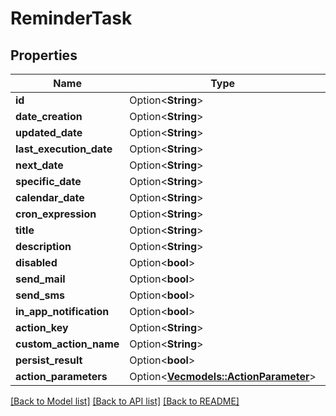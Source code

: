 # ReminderTask

## Properties

Name | Type | Description | Notes
------------ | ------------- | ------------- | -------------
**id** | Option<**String**> |  | [optional]
**date_creation** | Option<**String**> |  | [optional]
**updated_date** | Option<**String**> |  | [optional]
**last_execution_date** | Option<**String**> |  | [optional]
**next_date** | Option<**String**> |  | [optional]
**specific_date** | Option<**String**> |  | [optional]
**calendar_date** | Option<**String**> |  | [optional]
**cron_expression** | Option<**String**> |  | [optional]
**title** | Option<**String**> |  | [optional]
**description** | Option<**String**> |  | [optional]
**disabled** | Option<**bool**> |  | [optional]
**send_mail** | Option<**bool**> |  | [optional]
**send_sms** | Option<**bool**> |  | [optional]
**in_app_notification** | Option<**bool**> |  | [optional]
**action_key** | Option<**String**> |  | [optional]
**custom_action_name** | Option<**String**> |  | [optional]
**persist_result** | Option<**bool**> |  | [optional]
**action_parameters** | Option<[**Vec<models::ActionParameter>**](ActionParameter.md)> |  | [optional]

[[Back to Model list]](../README.md#documentation-for-models) [[Back to API list]](../README.md#documentation-for-api-endpoints) [[Back to README]](../README.md)


